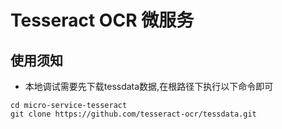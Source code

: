 # Tesseract OCR 微服务

## 使用须知

- 本地调试需要先下载tessdata数据,在根路径下执行以下命令即可

``` shell
cd micro-service-tesseract
git clone https://github.com/tesseract-ocr/tessdata.git
```
